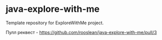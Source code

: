 # java-explore-with-me
Template repository for ExploreWithMe project.

Пулл реквест - https://github.com/rooslean/java-explore-with-me/pull/3
